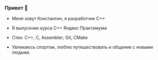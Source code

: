 ### Привет 👋

-  Меня зовут Константин, я разработчик С++
-  Я выпускник курса С++ Яндекс Практимума
-  Стек: C++, С, Assembler, Git, CMake

 - Увлекаюсь спортом, люблю путешествовать и общение с новыми людьми.

<!--
**XROM1986/XROM1986** is a ✨ _special_ ✨ repository because its `README.md` (this file) appears on your GitHub profile.

-  Меня зовут Константин, я разработчик С++
-  Я выпускник курса С++ Яндекс Практимума
-  Стек: C++, С, Assembler, Git, CMake

 - Увлекаюсь спортом, люблю путешествовать и общение с новыми людьми.

-->
